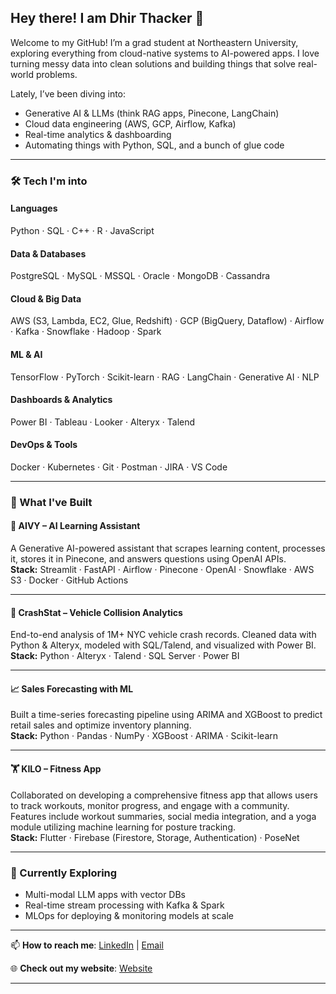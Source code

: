 ## Hey there! I am Dhir Thacker 👋

Welcome to my GitHub! I’m a grad student at Northeastern University, exploring everything from cloud-native systems to AI-powered apps. I love turning messy data into clean solutions and building things that solve real-world problems.

Lately, I’ve been diving into:
- Generative AI & LLMs (think RAG apps, Pinecone, LangChain)
- Cloud data engineering (AWS, GCP, Airflow, Kafka)
- Real-time analytics & dashboarding
- Automating things with Python, SQL, and a bunch of glue code

---

### 🛠️ Tech I'm into

#### Languages  
Python · SQL · C++ · R · JavaScript

#### Data & Databases  
PostgreSQL · MySQL · MSSQL · Oracle · MongoDB · Cassandra

#### Cloud & Big Data  
AWS (S3, Lambda, EC2, Glue, Redshift) · GCP (BigQuery, Dataflow) · Airflow · Kafka · Snowflake · Hadoop · Spark

#### ML & AI  
TensorFlow · PyTorch · Scikit-learn · RAG · LangChain · Generative AI · NLP

#### Dashboards & Analytics  
Power BI · Tableau · Looker · Alteryx · Talend

#### DevOps & Tools  
Docker · Kubernetes · Git · Postman · JIRA · VS Code

---

### 🚀 What I've Built

#### 🧠 AIVY – AI Learning Assistant  
A Generative AI-powered assistant that scrapes learning content, processes it, stores it in Pinecone, and answers questions using OpenAI APIs.  
**Stack:** Streamlit · FastAPI · Airflow · Pinecone · OpenAI · Snowflake · AWS S3 · Docker · GitHub Actions

---

#### 🚦 CrashStat – Vehicle Collision Analytics  
End-to-end analysis of 1M+ NYC vehicle crash records. Cleaned data with Python & Alteryx, modeled with SQL/Talend, and visualized with Power BI.  
**Stack:** Python · Alteryx · Talend · SQL Server · Power BI

---

#### 📈 Sales Forecasting with ML  
Built a time-series forecasting pipeline using ARIMA and XGBoost to predict retail sales and optimize inventory planning.  
**Stack:** Python · Pandas · NumPy · XGBoost · ARIMA · Scikit-learn

---

#### 🏋️ KILO – Fitness App  
Collaborated on developing a comprehensive fitness app that allows users to track workouts, monitor progress, and engage with a community. Features include workout summaries, social media integration, and a yoga module utilizing machine learning for posture tracking.  
**Stack:** Flutter · Firebase (Firestore, Storage, Authentication) · PoseNet

---

### 🌱 Currently Exploring

- Multi-modal LLM apps with vector DBs
- Real-time stream processing with Kafka & Spark
- MLOps for deploying & monitoring models at scale

---

📫 **How to reach me**: [LinkedIn][1] | [Email][2]

🌐 **Check out my website**: [Website][3]

[1]: http://linkedin.com/in/dhirthacker7/  "LinkedIn"
[2]: mailto:dhirthacker7@gmail.com   "Email"
[3]: https://tulip-krill-364.notion.site/Dhir-Thacker-170ce8174b498085b60edcd32c3b9338  "Website"

---

<!---
dhirthacker7/dhirthacker7 is a ✨ special ✨ repository because its `README.md` (this file) appears on your GitHub profile.
--->
